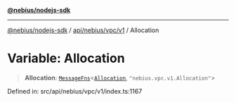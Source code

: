 [**@nebius/nodejs-sdk**](../../../../../README.md)

---

[@nebius/nodejs-sdk](../../../../../README.md) / [api/nebius/vpc/v1](../README.md) / Allocation

# Variable: Allocation

> **Allocation**: [`MessageFns`](../../../../../runtime/protos/core/interfaces/MessageFns.md)\<[`Allocation`](../interfaces/Allocation.md), `"nebius.vpc.v1.Allocation"`\>

Defined in: src/api/nebius/vpc/v1/index.ts:1167
